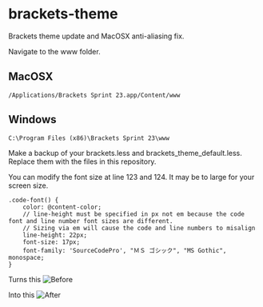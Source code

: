 brackets-theme
============================

Brackets theme update and MacOSX anti-aliasing fix.

Navigate to the www folder.

MacOSX
---

`/Applications/Brackets Sprint 23.app/Content/www`


Windows
---

`C:\Program Files (x86)\Brackets Sprint 23\www`

Make a backup of your brackets.less and brackets_theme_default.less.  Replace them with the files in this repository.

You can modify the font size at line 123 and 124.  It may be to large for your screen size.

```less
.code-font() {
    color: @content-color;
    // line-height must be specified in px not em because the code font and line number font sizes are different.
    // Sizing via em will cause the code and line numbers to misalign
    line-height: 22px;
    font-size: 17px;
    font-family: 'SourceCodePro', "ＭＳ ゴシック", "MS Gothic", monospace;
}
```	

Turns this
![Before](https://github.com/drewhjava/brackets-theme-update/blob/master/img/before.png)


Into this
![After](https://github.com/drewhjava/brackets-theme-update/blob/master/img/after.png)

